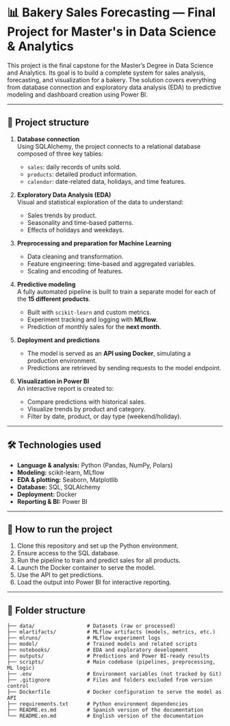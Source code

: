 # 📊 Bakery Sales Forecasting — Final Project for Master's in Data Science & Analytics

This project is the final capstone for the Master’s Degree in Data Science and Analytics. Its goal is to build a complete system for sales analysis, forecasting, and visualization for a bakery. The solution covers everything from database connection and exploratory data analysis (EDA) to predictive modeling and dashboard creation using Power BI.

---

## 🧩 Project structure

1. **Database connection**  
   Using SQLAlchemy, the project connects to a relational database composed of three key tables:
   - `sales`: daily records of units sold.
   - `products`: detailed product information.
   - `calendar`: date-related data, holidays, and time features.

2. **Exploratory Data Analysis (EDA)**  
   Visual and statistical exploration of the data to understand:
   - Sales trends by product.
   - Seasonality and time-based patterns.
   - Effects of holidays and weekdays.

3. **Preprocessing and preparation for Machine Learning**  
   - Data cleaning and transformation.
   - Feature engineering: time-based and aggregated variables.
   - Scaling and encoding of features.

4. **Predictive modeling**  
   A fully automated pipeline is built to train a separate model for each of the **15 different products**.
   - Built with `scikit-learn` and custom metrics.
   - Experiment tracking and logging with **MLflow**.
   - Prediction of monthly sales for the **next month**.

5. **Deployment and predictions**  
   - The model is served as an **API using Docker**, simulating a production environment.
   - Predictions are retrieved by sending requests to the model endpoint.

6. **Visualization in Power BI**  
   An interactive report is created to:
   - Compare predictions with historical sales.
   - Visualize trends by product and category.
   - Filter by date, product, or day type (weekend/holiday).

---

## 🛠️ Technologies used

- **Language & analysis:** Python (Pandas, NumPy, Polars)
- **Modeling:** scikit-learn, MLflow
- **EDA & plotting:** Seaborn, Matplotlib
- **Database:** SQL, SQLAlchemy
- **Deployment:** Docker
- **Reporting & BI:** Power BI

---

## 🚀 How to run the project

1. Clone this repository and set up the Python environment.
2. Ensure access to the SQL database.
3. Run the pipeline to train and predict sales for all products.
4. Launch the Docker container to serve the model.
5. Use the API to get predictions.
6. Load the output into Power BI for interactive reporting.

---

## 📂 Folder structure

```
├── data/                 # Datasets (raw or processed)
├── mlartifacts/          # MLflow artifacts (models, metrics, etc.)
├── mlruns/               # MLflow experiment logs
├── model/                # Trained models and related scripts
├── notebooks/            # EDA and exploratory development
├── outputs/              # Predictions and Power BI-ready results
├── scripts/              # Main codebase (pipelines, preprocessing, ML logic)
├── .env                  # Environment variables (not tracked by Git)
├── .gitignore            # Files and folders excluded from version control
├── Dockerfile            # Docker configuration to serve the model as API
├── requirements.txt      # Python environment dependencies
├── README.es.md          # Spanish version of the documentation
└── README.en.md          # English version of the documentation
```
